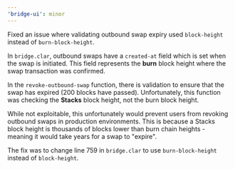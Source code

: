 ```yaml
---
'bridge-ui': minor
---
```


Fixed an issue where validating outbound swap expiry used `block-height` instead of `burn-block-height`.

In `bridge.clar`, outbound swaps have a `created-at` field which is set when the swap is initiated. This field represents the **burn** block height where the swap transaction was confirmed.

In the `revoke-outbound-swap` function, there is validation to ensure that the swap has expired (200 blocks have passed). Unfortunately, this function was checking the **Stacks** block height, not the burn block height.

While not exploitable, this unfortunately would prevent users from revoking outbound swaps in production environments. This is because a Stacks block height is thousands of blocks lower than burn chain heights - meaning it would take years for a swap to "expire".

The fix was to change line 759 in `bridge.clar` to use `burn-block-height` instead of `block-height`.
